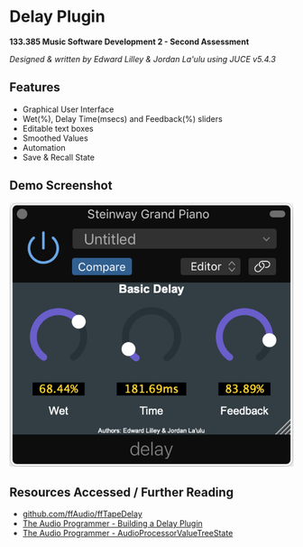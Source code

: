 # Delay Plugin
**133.385 Music Software Development 2 - Second Assessment**

*Designed & written by Edward Lilley & Jordan La'ulu using JUCE v5.4.3*


## Features
* Graphical User Interface
* Wet(%), Delay Time(msecs) and Feedback(%) sliders
* Editable text boxes
* Smoothed Values
* Automation
* Save & Recall State


## Demo Screenshot
![alt text](https://github.com/edwardltl/delay/blob/master/delay_screen.png "Demo Screenshot")


## Resources Accessed / Further Reading
* [github.com/ffAudio/ffTapeDelay](https://github.com/ffAudio/ffTapeDelay)
* [The Audio Programmer - Building a Delay Plugin](https://www.youtube.com/watch?v=IRFUYGkMV8w&list=PLLgJJsrdwhPxa6-02-CeHW8ocwSwl2jnu&index=43)
* [The Audio Programmer - AudioProcessorValueTreeState](https://www.youtube.com/watch?v=NE8d91yYBJ8)
